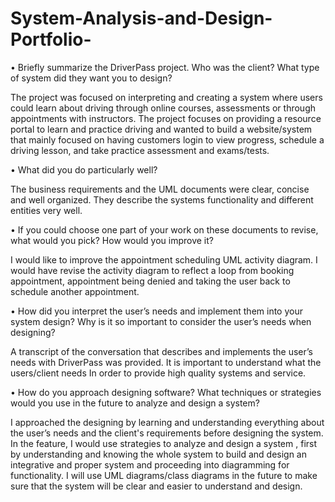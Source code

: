 # System-Analysis-and-Design-Portfolio-



•	Briefly summarize the DriverPass project. Who was the client? What type of system did they want you to design?

The project was focused on interpreting and creating a system where users could learn about driving through online courses, assessments or through appointments with instructors. The project focuses on providing a resource portal to learn and practice driving and wanted to build a website/system that mainly focused on having customers login to view progress, schedule a driving lesson, and take practice assessment and exams/tests.

•	What did you do particularly well?

The business requirements and the UML documents were clear, concise and well organized. They describe the systems functionality and different entities very well.

•	If you could choose one part of your work on these documents to revise, what would you pick? How would you improve it?

I would like to improve the appointment scheduling UML activity diagram. I would have revise the activity diagram to reflect a loop from booking appointment, appointment being denied and taking the user back to schedule another appointment.

•	How did you interpret the user’s needs and implement them into your system design? Why is it so important to consider the user’s needs when designing?

A transcript of the conversation that describes and implements the user’s needs with DriverPass was provided. It is important to understand what the users/client needs In order to provide high quality systems and service.

•	How do you approach designing software? What techniques or strategies would you use in the future to analyze and design a system?

I approached the designing by learning and understanding everything about the user’s needs and the client's requirements before designing the system. In the feature, I would use strategies to analyze and design a system , first by understanding and knowing the whole system to build and design an integrative and proper system and proceeding into diagramming for functionality. I will use UML diagrams/class diagrams in the future to make sure that the system will be clear and easier to understand and design.
